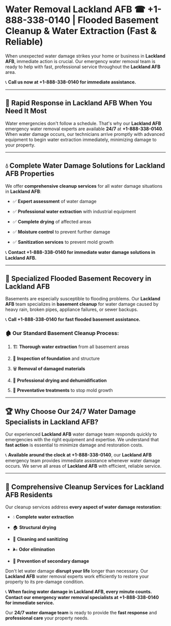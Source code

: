 # Water Removal Lackland AFB ☎ +1-888-338-0140 | Flooded Basement Cleanup & Water Extraction (Fast & Reliable)

When unexpected water damage strikes your home or business in **Lackland AFB**, immediate action is crucial. Our emergency water removal team is ready to help with fast, professional service throughout the **Lackland AFB** area. 

📞 **Call us now at +1-888-338-0140 for immediate assistance.**
---
## 🚀 Rapid Response in Lackland AFB When You Need It Most
Water emergencies don't follow a schedule. That's why our **Lackland AFB** emergency water removal experts are available **24/7** at **+1-888-338-0140**. When water damage occurs, our technicians arrive promptly with advanced equipment to begin water extraction immediately, minimizing damage to your property.
---
## 💧 Complete Water Damage Solutions for Lackland AFB Properties
We offer **comprehensive cleanup services** for all water damage situations in **Lackland AFB**:
- ✅ **Expert assessment** of water damage  
- ✅ **Professional water extraction** with industrial equipment  
- ✅ **Complete drying** of affected areas  
- ✅ **Moisture control** to prevent further damage  
- ✅ **Sanitization services** to prevent mold growth  
📞 **Contact +1-888-338-0140 for immediate water damage solutions in Lackland AFB.**
---
## 🌊 Specialized Flooded Basement Recovery in Lackland AFB
Basements are especially susceptible to flooding problems. Our **Lackland AFB** team specializes in **basement cleanup** for water damage caused by heavy rain, broken pipes, appliance failures, or sewer backups. 
📞 **Call +1-888-338-0140 for fast flooded basement assistance.**
### 🏚️ Our Standard Basement Cleanup Process:
1. 🏗️ **Thorough water extraction** from all basement areas  
2. 🔎 **Inspection of foundation** and structure  
3. 🗑️ **Removal of damaged materials**  
4. 💨 **Professional drying and dehumidification**  
5. 🚫 **Preventative treatments** to stop mold growth  
---
## 🏆 Why Choose Our 24/7 Water Damage Specialists in Lackland AFB?
Our experienced **Lackland AFB** water damage team responds quickly to emergencies with the right equipment and expertise. We understand that **fast action** is essential to minimize damage and restoration costs.
📞 **Available around the clock at +1-888-338-0140**, our **Lackland AFB** emergency team provides immediate assistance whenever water damage occurs. We serve all areas of **Lackland AFB** with efficient, reliable service.
---
## 🧹 Comprehensive Cleanup Services for Lackland AFB Residents
Our cleanup services address **every aspect of water damage restoration**:
- 💧 **Complete water extraction**  
- 🏠 **Structural drying**  
- 🧼 **Cleaning and sanitizing**  
- 🌬️ **Odor elimination**  
- 🚫 **Prevention of secondary damage**  
Don't let water damage **disrupt your life** longer than necessary. Our **Lackland AFB** water removal experts work efficiently to restore your property to its pre-damage condition.
📞 **When facing water damage in Lackland AFB, every minute counts. Contact our emergency water removal specialists at +1-888-338-0140 for immediate service.**
Our **24/7 water damage team** is ready to provide the **fast response** and **professional care** your property needs.

